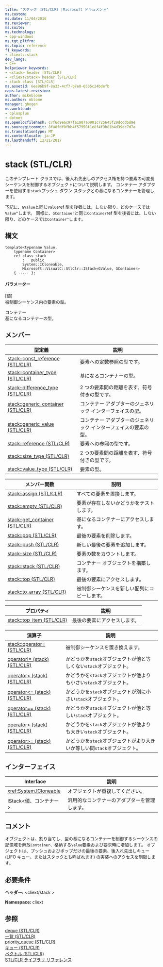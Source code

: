 ```yaml
---
title: "スタック (STL/CLR) |Microsoft ドキュメント"
ms.custom: 
ms.date: 11/04/2016
ms.reviewer: 
ms.suite: 
ms.technology:
- cpp-windows
ms.tgt_pltfrm: 
ms.topic: reference
f1_keywords:
- cliext::stack
dev_langs:
- C++
helpviewer_keywords:
- <stack> header [STL/CLR]
- <cliext/stack> header [STL/CLR]
- stack class [STL/CLR]
ms.assetid: 6ee96b9f-8a33-4cf7-b7e0-6535c24bdefb
caps.latest.revision: 
author: mikeblome
ms.author: mblome
manager: ghogen
ms.workload:
- cplusplus
- dotnet
ms.openlocfilehash: c7f6d9eac97fa1907a0901c725645f29dcdd5d9e
ms.sourcegitcommit: 8fa8fdf0fbb4f57950f1e8f4f9b81b4d39ec7d7a
ms.translationtype: MT
ms.contentlocale: ja-JP
ms.lasthandoff: 12/21/2017
---
```

# <a name="stack-stlclr"></a>stack (STL/CLR)
このテンプレート クラスでは、後入れ先出しのアクセス権を持つ要素の可変長シーケンスを制御するオブジェクトについて説明します。 コンテナー アダプターを使用する`stack`プッシュ ダウン スタックとの基になるコンテナーを管理します。  
  
 下記に、`GValue`と同じ`Value`ref 型を後者には、しない限り、どのケースでは`Value^`します。 同様に、`GContainer`と同じ`Container`ref 型を後者には、しない限り、どのケースでは`Container^`します。  
  
## <a name="syntax"></a>構文  
  
```  
template<typename Value,  
    typename Container>  
    ref class stack  
        :   public  
        System::ICloneable,  
        Microsoft::VisualC::StlClr::IStack<GValue, GContainer>  
    { ..... };  
```  
  
#### <a name="parameters"></a>パラメーター  
 [値]  
 被制御シーケンス内の要素の型。  
  
 コンテナー  
 基になるコンテナーの型。  
  
## <a name="members"></a>メンバー  
  
|型定義|説明|  
|---------------------|-----------------|  
|[stack::const_reference (STL/CLR)](../dotnet/stack-const-reference-stl-clr.md)|要素への定数参照の型です。|  
|[stack::container_type (STL/CLR)](../dotnet/stack-container-type-stl-clr.md)|基になるコンテナーの型。|  
|[stack::difference_type (STL/CLR)](../dotnet/stack-difference-type-stl-clr.md)|2 つの要素間の距離を表す、符号付きの型です。|  
|[stack::generic_container (STL/CLR)](../dotnet/stack-generic-container-stl-clr.md)|コンテナー アダプターのジェネリック インターフェイスの型。|  
|[stack::generic_value (STL/CLR)](../dotnet/stack-generic-value-stl-clr.md)|コンテナー アダプターのジェネリック インターフェイスの要素の型。|  
|[stack::reference (STL/CLR)](../dotnet/stack-reference-stl-clr.md)|要素への参照の型です。|  
|[stack::size_type (STL/CLR)](../dotnet/stack-size-type-stl-clr.md)|2 つの要素間の距離を表す、符号付きの型です。|  
|[stack::value_type (STL/CLR)](../dotnet/stack-value-type-stl-clr.md)|要素の型。|  
  
|メンバー関数|説明|  
|---------------------|-----------------|  
|[stack::assign (STL/CLR)](../dotnet/stack-assign-stl-clr.md)|すべての要素を置換します。|  
|[stack::empty (STL/CLR)](../dotnet/stack-empty-stl-clr.md)|要素が存在しないかどうかをテストします。|  
|[stack::get_container (STL/CLR)](../dotnet/stack-get-container-stl-clr.md)|基になるコンテナーにアクセスします。|  
|[stack::pop (STL/CLR)](../dotnet/stack-pop-stl-clr.md)|最後の要素を削除します。|  
|[stack::push (STL/CLR)](../dotnet/stack-push-stl-clr.md)|新しい最後の要素を追加します。|  
|[stack::size (STL/CLR)](../dotnet/stack-size-stl-clr.md)|要素の数をカウントします。|  
|[stack::stack (STL/CLR)](../dotnet/stack-stack-stl-clr.md)|コンテナー オブジェクトを構築します。|  
|[stack::top (STL/CLR)](../dotnet/stack-top-stl-clr.md)|最後の要素にアクセスします。|  
|[stack::to_array (STL/CLR)](../dotnet/stack-to-array-stl-clr.md)|被制御シーケンスを新しい配列にコピーします。|  
  
|プロパティ|説明|  
|--------------|-----------------|  
|[stack::top_item (STL/CLR)](../dotnet/stack-top-item-stl-clr.md)|最後の要素にアクセスします。|  
  
|演算子|説明|  
|--------------|-----------------|  
|[stack::operator= (STL/CLR)](../dotnet/stack-operator-assign-stl-clr.md)|被制御シーケンスを置き換えます。|  
|[operator!= (stack) (STL/CLR)](../dotnet/operator-inequality-stack-stl-clr.md)|かどうかを`stack`オブジェクトが他と等しくない`stack`オブジェクト。|  
|[operator< (stack) (STL/CLR)](../dotnet/operator-less-than-stack-stl-clr.md)|かどうかを`stack`オブジェクトが他よりも小さい`stack`オブジェクト。|  
|[operator<= (stack) (STL/CLR)](../dotnet/operator-less-or-equal-stack-stl-clr.md)|かどうかを`stack`オブジェクトが別に小さい`stack`オブジェクト。|  
|[operator== (stack) (STL/CLR)](../dotnet/operator-equality-stack-stl-clr.md)|かどうかを`stack`オブジェクトが他と等しい`stack`オブジェクト。|  
|[operator> (stack) (STL/CLR)](../dotnet/operator-greater-than-stack-stl-clr.md)|かどうかを`stack`オブジェクトが他よりも大きい`stack`オブジェクト。|  
|[operator>= (stack) (STL/CLR)](../dotnet/operator-greater-or-equal-stack-stl-clr.md)|かどうかを`stack`オブジェクトがより大きいか等しい間`stack`オブジェクト。|  
  
## <a name="interfaces"></a>インターフェイス  
  
|Interface|説明|  
|---------------|-----------------|  
|<xref:System.ICloneable>|オブジェクトが重複してください。|  
|IStack\<値、コンテナー >|汎用的なコンテナーのアダプターを管理します。|  
  
## <a name="remarks"></a>コメント  
 オブジェクトは、割り当てし、型の基になるコンテナーを制御するシーケンスの記憶域を解放`Container`、格納する`Value`要素および要求時に増加します。 オブジェクトは、プッシュおよびポップだけの最後の要素、後入れ先出しキュー (LIFO キュー、またはスタックとも呼ばれます) の実装へのアクセスを制限します。  
  
## <a name="requirements"></a>必要条件  
 **ヘッダー:** \<cliext/stack >  
  
 **Namespace:** cliext  
  
## <a name="see-also"></a>参照  
 [deque (STL/CLR)](../dotnet/deque-stl-clr.md)   
 [一覧 (STL/CLR)](../dotnet/list-stl-clr.md)   
 [priority_queue (STL/CLR)](../dotnet/priority-queue-stl-clr.md)   
 [キュー (STL/CLR)](../dotnet/queue-stl-clr.md)   
 [ベクトル (STL/CLR)](../dotnet/vector-stl-clr.md)   
 [STL/CLR ライブラリ リファレンス](../dotnet/stl-clr-library-reference.md)